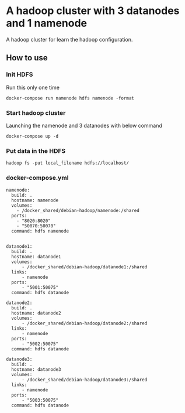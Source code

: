 # A hadoop cluster with 3 datanodes and 1 namenode

A hadoop cluster for learn the hadoop configuration.

## How to use

### Init HDFS

Run this only one time

    docker-compose run namenode hdfs namenode -format

### Start hadoop cluster

Launching the namenode and 3 datanodes with below command

    docker-compose up -d

### Put data in the HDFS

    hadoop fs -put local_filename hdfs://localhost/

### docker-compose.yml

    namenode:
      build: .
      hostname: namenode
      volumes:
        - /docker_shared/debian-hadoop/namenode:/shared
      ports:
        - "8020:8020"
        - "50070:50070"
      command: hdfs namenode


    datanode1:
      build: .
      hostname: datanode1
      volumes:
          - /docker_shared/debian-hadoop/datanode1:/shared
      links:
          - namenode
      ports:
          - "5001:50075"
      command: hdfs datanode

    datanode2:
      build: .
      hostname: datanode2
      volumes:
          - /docker_shared/debian-hadoop/datanode2:/shared
      links:
          - namenode
      ports:
          - "5002:50075"
      command: hdfs datanode

    datanode3:
      build: .
      hostname: datanode3
      volumes:
          - /docker_shared/debian-hadoop/datanode3:/shared
      links:
          - namenode
      ports:
          - "5003:50075"
      command: hdfs datanode
